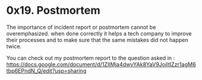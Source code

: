 # 0x19. Postmortem
The importance of incident report or postmortem cannot 
be overemphasized. when done correctly it helps a tech
company to improve their processes and to make sure that
the same mistakes did not happen twice.

You can check out my postmortem report to the question asked in :
https://docs.google.com/document/d/1ZIlMja4dwyYAk8YaV9JojltIZzr1agM6tbp6EPndN_Q/edit?usp=sharing
